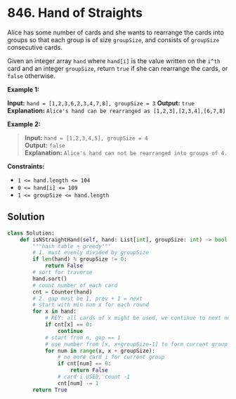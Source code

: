 # 846. Hand of Straights

Alice has some number of cards and she wants to rearrange the cards into groups so that each group is of size `groupSize`, and consists of `groupSize` consecutive cards.

Given an integer array `hand` where `hand[i]` is the value written on the `i^th` card and an integer `groupSize`, return `true` if she can rearrange the cards, or `false` otherwise.

 

**Example 1:**

**Input:** `hand = [1,2,3,6,2,3,4,7,8], groupSize = 3`
**Output:** `true`
**Explanation:** `Alice's hand can be rearranged as [1,2,3],[2,3,4],[6,7,8]`


**Example 2:**

>**Input:** `hand = [1,2,3,4,5], groupSize = 4`  
**Output:** `false`  
**Explanation:** `Alice's hand can not be rearranged into groups of 4.`

 

**Constraints:**

* `1 <= hand.length <= 104`
* `0 <= hand[i] <= 109`
* `1 <= groupSize <= hand.length`


## Solution
```python
class Solution:
    def isNStraightHand(self, hand: List[int], groupSize: int) -> bool:
        """hash table + greedy"""
        # 1. must evenly divided by groupSize
        if len(hand) % groupSize != 0:
            return False
        # sort for traverse
        hand.sort()
        # count number of each card
        cnt = Counter(hand)
        # 2. gap must be 1, prev + 1 = next
        # start with min num x for each round
        for x in hand:
            # KEY: all cards of x might be used, we continue to next num
            if cnt[x] == 0:
                continue
            # start from n, gap == 1
            # use number from [x, x+groupSize-1] to form current group
            for num in range(x, x + groupSize):
                # no more card i for current group
                if cnt[num] == 0:
                    return False
                # card i USED, count -1
                cnt[num] -= 1
        return True
```
